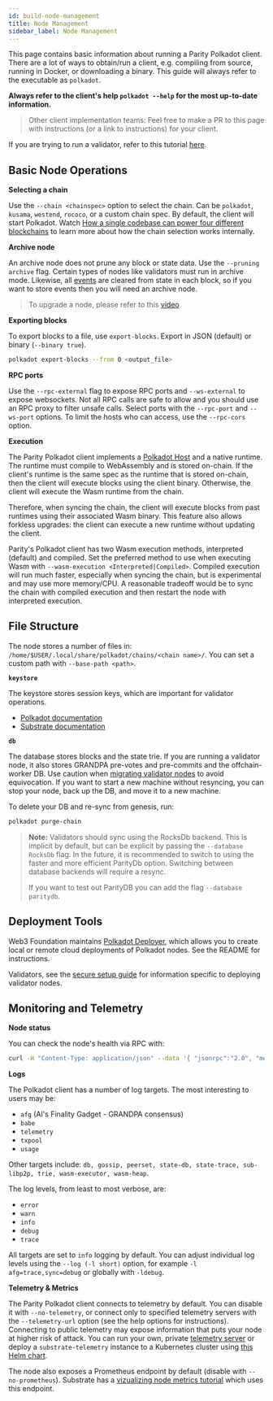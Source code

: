 ```yaml
---
id: build-node-management
title: Node Management
sidebar_label: Node Management
---
```


This page contains basic information about running a Parity Polkadot client. There are a lot of ways
to obtain/run a client, e.g. compiling from source, running in Docker, or downloading a binary. This
guide will always refer to the executable as `polkadot`.

**Always refer to the client's help `polkadot --help` for the most up-to-date information.**

> Other client implementation teams: Feel free to make a PR to this page with instructions (or a
> link to instructions) for your client.

If you are trying to run a validator, refer to this tutorial
[here](maintain-guides-how-to-validate-polkadot).

## Basic Node Operations

**Selecting a chain**

Use the `--chain <chainspec>` option to select the chain. Can be `polkadot`, `kusama`, `westend`,
`rococo`, or a custom chain spec. By default, the client will start Polkadot. Watch
[How a single codebase can power four different blockchains](https://www.youtube.com/watch?v=i9vNCHz6wO4)
to learn more about how the chain selection works internally.

**Archive node**

An archive node does not prune any block or state data. Use the `--pruning archive` flag. Certain
types of nodes like validators must run in archive mode. Likewise, all
[events](build-protocol-info.md/#events) are cleared from state in each block, so if you want to store
events then you will need an archive node.

> To upgrade a node, please refer to this
> [video](https://www.youtube.com/watch?v=5LtcdBR9F40&list=PLOyWqupZ-WGuAuS00rK-pebTMAOxW41W8&index=5)

**Exporting blocks**

To export blocks to a file, use `export-blocks`. Export in JSON (default) or binary
(`--binary true`).

```bash
polkadot export-blocks --from 0 <output_file>
```

**RPC ports**

Use the `--rpc-external` flag to expose RPC ports and `--ws-external` to expose websockets. Not all
RPC calls are safe to allow and you should use an RPC proxy to filter unsafe calls. Select ports
with the `--rpc-port` and `--ws-port` options. To limit the hosts who can access, use the
`--rpc-cors` option.

**Execution**

The Parity Polkadot client implements a [Polkadot Host](learn-polkadot-host) and a native runtime.
The runtime must compile to WebAssembly and is stored on-chain. If the client's runtime is the same
spec as the runtime that is stored on-chain, then the client will execute blocks using the client
binary. Otherwise, the client will execute the Wasm runtime from the chain.

Therefore, when syncing the chain, the client will execute blocks from past runtimes using their
associated Wasm binary. This feature also allows forkless upgrades: the client can execute a new
runtime without updating the client.

Parity's Polkadot client has two Wasm execution methods, interpreted (default) and compiled. Set the
preferred method to use when executing Wasm with `--wasm-execution <Interpreted|Compiled>`. Compiled
execution will run much faster, especially when syncing the chain, but is experimental and may use
more memory/CPU. A reasonable tradeoff would be to sync the chain with compiled execution and then
restart the node with interpreted execution.

## File Structure

The node stores a number of files in: `/home/$USER/.local/share/polkadot/chains/<chain name>/`. You
can set a custom path with `--base-path <path>`.

**`keystore`**

The keystore stores session keys, which are important for validator operations.

- [Polkadot documentation](learn-keys.md/#session-keys)
- [Substrate documentation](https://substrate.dev/docs/en/knowledgebase/learn-substrate/session-keys)

**`db`**

The database stores blocks and the state trie. If you are running a validator node, it also stores
GRANDPA pre-votes and pre-commits and the offchain-worker DB. Use caution when
[migrating validator nodes](maintain-guides-how-to-upgrade) to avoid equivocation. If you want to
start a new machine without resyncing, you can stop your node, back up the DB, and move it to a new
machine.

To delete your DB and re-sync from genesis, run:

```bash
polkadot purge-chain
```

> **Note:** Validators should sync using the RocksDb backend. This is implicit by default, but can
> be explicit by passing the `--database RocksDb` flag. In the future, it is recommended to switch
> to using the faster and more efficient ParityDb option. Switching between database backends will
> require a resync.
>
> If you want to test out ParityDB you can add the flag `--database paritydb`.

## Deployment Tools

Web3 Foundation maintains [Polkadot Deployer](https://github.com/w3f/polkadot-deployer), which
allows you to create local or remote cloud deployments of Polkadot nodes. See the README for
instructions.

Validators, see the [secure setup guide](maintain-guides-how-to-use-polkadot-secure-validator) for
information specific to deploying validator nodes.

## Monitoring and Telemetry

**Node status**

You can check the node's health via RPC with:

```bash
curl -H "Content-Type: application/json" --data '{ "jsonrpc":"2.0", "method":"system_health", "params":[],"id":1 }' localhost:9933 
```

**Logs**

The Polkadot client has a number of log targets. The most interesting to users may be:

- `afg` (Al's Finality Gadget - GRANDPA consensus)
- `babe`
- `telemetry`
- `txpool`
- `usage`

Other targets include:
`db, gossip, peerset, state-db, state-trace, sub-libp2p, trie, wasm-executor, wasm-heap`.

The log levels, from least to most verbose, are:

- `error`
- `warn`
- `info`
- `debug`
- `trace`

All targets are set to `info` logging by default. You can adjust individual log levels using the
`--log (-l short)` option, for example `-l afg=trace,sync=debug` or globally with `-ldebug`.

**Telemetry & Metrics**

The Parity Polkadot client connects to telemetry by default. You can disable it with
`--no-telemetry`, or connect only to specified telemetry servers with the `--telemetry-url` option
(see the help options for instructions). Connecting to public telemetry may expose information that
puts your node at higher risk of attack. You can run your own, private
[telemetry server](https://github.com/paritytech/substrate-telemetry) or deploy a
`substrate-telemetry` instance to a Kubernetes cluster using
[this Helm chart](https://github.com/w3f/substrate-telemetry-chart).

The node also exposes a Prometheus endpoint by default (disable with `--no-prometheus`). Substrate
has a
[vizualizing node metrics tutorial](https://substrate.dev/docs/en/tutorials/visualize-node-metrics/)
which uses this endpoint.
